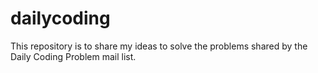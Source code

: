 # dailycoding
This repository is to share my ideas to solve the problems shared by the Daily Coding Problem mail list. 
